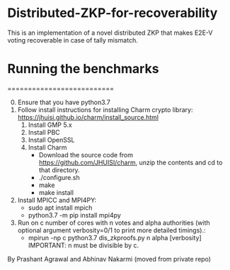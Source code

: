 # Distributed-ZKP-for-recoverability
This is an implementation of a novel distributed ZKP that makes E2E-V voting recoverable in case of tally mismatch.

# Running the benchmarks #
==========================

0. Ensure that you have python3.7
1. Follow install instructions for installing Charm crypto library: https://jhuisi.github.io/charm/install_source.html 
   1. Install GMP 5.x
   2. Install PBC
   3. Install OpenSSL
   4. Install Charm
      - Download the source code from https://github.com/JHUISI/charm, unzip the contents and cd to that directory.
      - ./configure.sh
      - make
      - make install
2. Install MPICC and MPI4PY:
   - sudo apt install mpich
   - python3.7 -m pip install mpi4py
3. Run on c number of cores with n votes and alpha authorities (with optional argument verbosity=0/1 to print more detailed timings).:
   - mpirun -np c python3.7 dis_zkproofs.py n alpha [verbosity]
   IMPORTANT: n must be divisible by c.

By Prashant Agrawal and Abhinav Nakarmi (moved from private repo)
